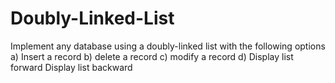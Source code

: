 # Doubly-Linked-List
Implement any database using a doubly-linked list with the following options 
a) Insert a record 
b) delete a record 
c) modify a record 
d) Display list forward Display list backward

